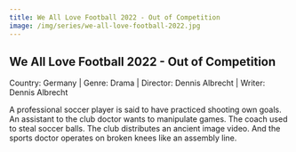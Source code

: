 ```yaml
---
title: We All Love Football 2022 - Out of Competition
image: /img/series/we-all-love-football-2022.jpg
---
```


## We All Love Football 2022 - Out of Competition

Country: Germany | Genre: Drama | Director: Dennis Albrecht | Writer: Dennis Albrecht

A professional soccer player is said to have practiced shooting own goals. An assistant to the club doctor wants to manipulate games. The coach used to steal soccer balls. The club distributes an ancient image video. And the sports doctor operates on broken knees like an assembly line.
